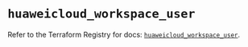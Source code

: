 # `huaweicloud_workspace_user`

Refer to the Terraform Registry for docs: [`huaweicloud_workspace_user`](https://registry.terraform.io/providers/huaweicloud/huaweicloud/1.71.1/docs/resources/workspace_user).
